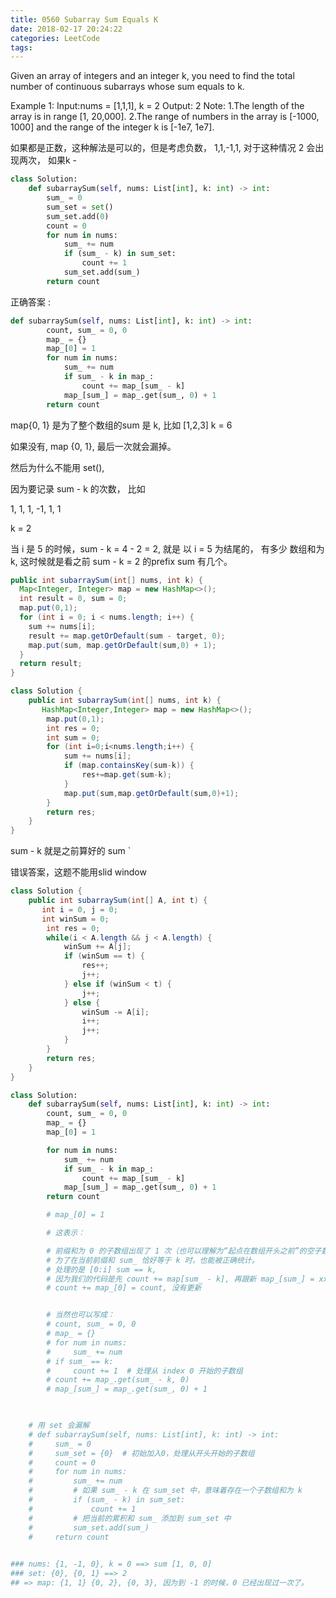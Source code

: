 ```yaml
---
title: 0560 Subarray Sum Equals K
date: 2018-02-17 20:24:22
categories: LeetCode
tags:
---
```


Given an array of integers and an integer k, you need to find the total number of continuous subarrays whose sum equals to k.

Example 1:
Input:nums = [1,1,1], k = 2
Output: 2
Note:
1.The length of the array is in range [1, 20,000].
2.The range of numbers in the array is [-1000, 1000] and the range of the integer k is [-1e7, 1e7].

如果都是正数，这种解法是可以的，但是考虑负数， 1,1,-1,1, 对于这种情况 2 会出现两次， 如果k - 
```python
class Solution:
    def subarraySum(self, nums: List[int], k: int) -> int:
        sum_ = 0
        sum_set = set()
        sum_set.add(0)
        count = 0
        for num in nums:
            sum_ += num
            if (sum_ - k) in sum_set:
                count += 1
            sum_set.add(sum_)
        return count
```
正确答案 :

```python
def subarraySum(self, nums: List[int], k: int) -> int:
        count, sum_ = 0, 0
        map_ = {}
        map_[0] = 1
        for num in nums:
            sum_ += num
            if sum_ - k in map_:
                count += map_[sum_ - k]
            map_[sum_] = map_.get(sum_, 0) + 1
        return count
```

map{0, 1} 是为了整个数组的sum 是 k, 比如 [1,2,3] k = 6

如果没有, map {0, 1}, 最后一次就会漏掉。

然后为什么不能用 set(), 

因为要记录 sum - k  的次数， 比如

1, 1, 1, -1, 1, 1

k = 2

当 i 是 5 的时候，sum - k = 4 - 2 = 2, 就是 以 i = 5 为结尾的， 有多少 数组和为k, 这时候就是看之前 sum - k = 2 的prefix  sum 有几个。

```java
public int subarraySum(int[] nums, int k) {
  Map<Integer, Integer> map = new HashMap<>();
  int result = 0, sum = 0;
  map.put(0,1);
  for (int i = 0; i < nums.length; i++) {
    sum += nums[i];
    result += map.getOrDefault(sum - target, 0);
    map.put(sum, map.getOrDefault(sum,0) + 1);
  }
  return result;
}
```

```java
class Solution {
    public int subarraySum(int[] nums, int k) {
       HashMap<Integer,Integer> map = new HashMap<>();
        map.put(0,1);
        int res = 0;
        int sum = 0;
        for (int i=0;i<nums.length;i++) {
            sum += nums[i];
            if (map.containsKey(sum-k)) {
                res+=map.get(sum-k);
            }
            map.put(sum,map.getOrDefault(sum,0)+1);
        }
        return res;
    }
}
```
sum - k 就是之前算好的 sum `

错误答案，这题不能用slid window
```java
class Solution {
    public int subarraySum(int[] A, int t) {
       int i = 0, j = 0;
       int winSum = 0;
        int res = 0;
        while(i < A.length && j < A.length) {
            winSum += A[j];
            if (winSum == t) {
                res++;
                j++;
            } else if (winSum < t) {
                j++;
            } else {
                winSum -= A[i];
                i++;
                j++;
            }
        }
        return res;
    }
}
```


```python
class Solution:
    def subarraySum(self, nums: List[int], k: int) -> int:
        count, sum_ = 0, 0
        map_ = {}
        map_[0] = 1

        for num in nums:
            sum_ += num
            if sum_ - k in map_:
                count += map_[sum_ - k]
            map_[sum_] = map_.get(sum_, 0) + 1
        return count

        # map_[0] = 1

        # 这表示：

        # 前缀和为 0 的子数组出现了 1 次（也可以理解为“起点在数组开头之前”的空子数组）。
        # 为了在当前前缀和 sum_ 恰好等于 k 时，也能被正确统计。
        # 处理的是 [0:i] sum == k,
        # 因为我们的代码是先 count += map[sum_ - k], 再跟新 map_[sum_] = xx, 如果不加这个，
        # count += map_[0] = count, 没有更新


        # 当然也可以写成：
        # count, sum_ = 0, 0
        # map_ = {}
        # for num in nums:
        #     sum_ += num
        # if sum_ == k:
        #     count += 1  # 处理从 index 0 开始的子数组
        # count += map_.get(sum_ - k, 0)
        # map_[sum_] = map_.get(sum_, 0) + 1

        

    # 用 set 会漏解
    # def subarraySum(self, nums: List[int], k: int) -> int:
    #     sum_ = 0
    #     sum_set = {0}  # 初始加入0，处理从开头开始的子数组
    #     count = 0
    #     for num in nums:
    #         sum_ += num
    #         # 如果 sum_ - k 在 sum_set 中，意味着存在一个子数组和为 k
    #         if (sum_ - k) in sum_set:
    #             count += 1
    #         # 把当前的累积和 sum_ 添加到 sum_set 中
    #         sum_set.add(sum_)
    #     return count

       
### nums: {1, -1, 0}, k = 0 ==> sum [1, 0, 0]
### set: {0}, {0, 1} ==> 2
## => map: {1, 1} {0, 2}, {0, 3}, 因为到 -1 的时候，0 已经出现过一次了。

```

